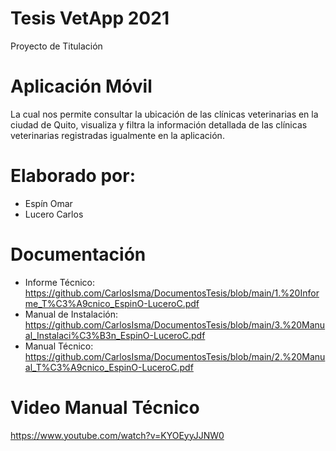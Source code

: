 # Tesis VetApp 2021
Proyecto de Titulación
# Aplicación Móvil
La cual nos permite consultar la ubicación de las clínicas veterinarias en la ciudad de Quito, visualiza y filtra la información detallada de las clínicas veterinarias registradas igualmente en la aplicación. 
# Elaborado por:
  * Espín Omar
  * Lucero Carlos
# Documentación
  * Informe Técnico: https://github.com/CarlosIsma/DocumentosTesis/blob/main/1.%20Informe_T%C3%A9cnico_EspinO-LuceroC.pdf
  * Manual de Instalación: https://github.com/CarlosIsma/DocumentosTesis/blob/main/3.%20Manual_Instalaci%C3%B3n_EspinO-LuceroC.pdf
  * Manual Técnico: https://github.com/CarlosIsma/DocumentosTesis/blob/main/2.%20Manual_T%C3%A9cnico_EspinO-LuceroC.pdf
# Video Manual Técnico
https://www.youtube.com/watch?v=KYOEyyJJNW0
